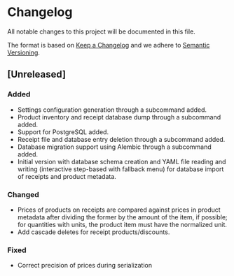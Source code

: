 # Changelog

All notable changes to this project will be documented in this file.

The format is based on [Keep a Changelog](https://keepachangelog.com/en/1.1.0/)
and we adhere to [Semantic Versioning](https://semver.org/spec/v2.0.0.html).

## [Unreleased]

### Added

- Settings configuration generation through a subcommand added.
- Product inventory and receipt database dump through a subcommand added.
- Support for PostgreSQL added.
- Receipt file and database entry deletion through a subcommand added.
- Database migration support using Alembic through a subcommand added.
- Initial version with database schema creation and YAML file reading and 
  writing (interactive step-based with fallback menu) for database import of 
  receipts and product metadata.

### Changed

- Prices of products on receipts are compared against prices in product 
  metadata after dividing the former by the amount of the item, if possible; 
  for quantities with units, the product item must have the normalized unit.
- Add cascade deletes for receipt products/discounts.

### Fixed

- Correct precision of prices during serialization
